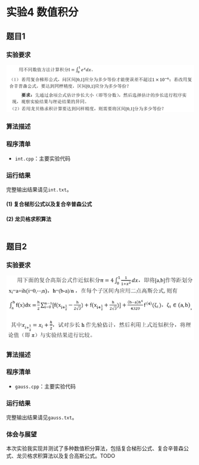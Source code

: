 #  实验4 数值积分

## 题目1

###  实验要求

![req1](req1.png)

### 算法描述



### 程序清单

* `int.cpp`：主要实验代码

### 运行结果

完整输出结果请见`int.txt`。

#### (1) 复合梯形公式以及复合辛普森公式



#### (2) 龙贝格求积算法

```

```



## 题目2

### 实验要求

![req2](req2.png)

### 算法描述



### 程序清单

- `gauss.cpp`：主要实验代码

### 运行结果

完整输出结果请见`gauss.txt`。



### 体会与展望

本次实验我实现并测试了多种数值积分算法，包括复合梯形公式、复合辛普森公式、龙贝格求积算法以及复合高斯公式。TODO

